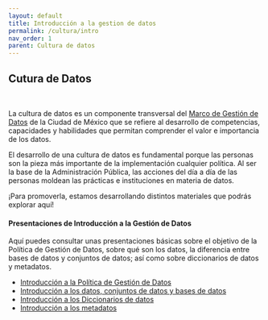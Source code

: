 ```yaml
---
layout: default
title: Introducción a la gestion de datos
permalink: /cultura/intro
nav_order: 1
parent: Cultura de datos
---
```

<div class="nonfooter text-justify ">

<h2>Cutura de Datos</h2>
<br>
<p>La cultura de datos es un componente transversal del <a href="https://politicadedatos.cdmx.gob.mx/marco_legal">Marco de Gestión de Datos</a>  de la Ciudad de México  que se refiere al desarrollo de competencias, capacidades y habilidades que permitan comprender el valor e importancia de los datos.</p>

<p>El desarrollo de una cultura de datos es fundamental porque las personas son la pieza más importante de la implementación cualquier política. Al ser la base de la Administración Pública, las acciones del día a día de las personas moldean las prácticas e instituciones en materia de datos.</p>

<p>¡Para promoverla, estamos desarrollando distintos materiales que podrás explorar aquí!</p>


<h4><b>Presentaciones de Introducción a la Gestión de Datos</b></h4>

<p>Aquí puedes consultar unas presentaciones básicas sobre el objetivo de la Política de Gestión de Datos, sobre qué son los datos, la diferencia entre bases de datos y conjuntos de datos; así como sobre diccionarios de datos y metadatos.</p>

<ul>
<li> <a target="_blank" href="https://politicadedatos.cdmx.gob.mx/assets\ppts\2. Intro_politica.pdf"  download="Intro a politica.pdf">Introducción a la Política de Gestión de Datos</a> </li>


<li> <a target="_blank" href="https://politicadedatos.cdmx.gob.mx/assets\ppts\3. Intro_datos.pdf" download="Intro a datos.pdf">Introducción a los datos, conjuntos de datos y bases de datos</a></li>

<li><a target="_blank" href="https://politicadedatos.cdmx.gob.mx/assets/ppts/intro_diccionarios.pdf" download="Intro a diccionarios.pdf">Introducción a los Diccionarios de datos</a></li>

<li><a target="_blank" href="https://politicadedatos.cdmx.gob.mx/assets/intro_metadatos.pdf" download="Intro a Metadatos.pdf">Introducción a los metadatos</a> </li>

</ul>


</div>
